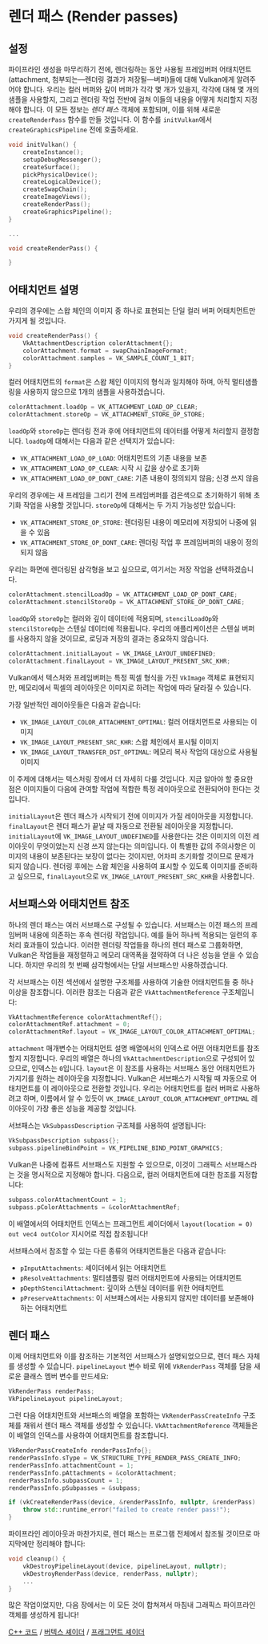 # 렌더 패스 (Render passes)

## 설정

파이프라인 생성을 마무리하기 전에, 렌더링하는 동안 사용될 프레임버퍼 어태치먼트(attachment, 첨부되는—렌더링 결과가 저장될—버퍼)들에 대해 Vulkan에게 알려주어야 합니다. 우리는 컬러 버퍼와 깊이 버퍼가 각각 몇 개가 있을지, 각각에 대해 몇 개의 샘플을 사용할지, 그리고 렌더링 작업 전반에 걸쳐 이들의 내용을 어떻게 처리할지 지정해야 합니다. 이 모든 정보는 *렌더 패스* 객체에 포함되며, 이를 위해 새로운 `createRenderPass` 함수를 만들 것입니다. 이 함수를 `initVulkan`에서 `createGraphicsPipeline` 전에 호출하세요.

```c++
void initVulkan() {
    createInstance();
    setupDebugMessenger();
    createSurface();
    pickPhysicalDevice();
    createLogicalDevice();
    createSwapChain();
    createImageViews();
    createRenderPass();
    createGraphicsPipeline();
}

...

void createRenderPass() {

}
```

## 어태치먼트 설명

우리의 경우에는 스왑 체인의 이미지 중 하나로 표현되는 단일 컬러 버퍼 어태치먼트만 가지게 될 것입니다.

```c++
void createRenderPass() {
    VkAttachmentDescription colorAttachment{};
    colorAttachment.format = swapChainImageFormat;
    colorAttachment.samples = VK_SAMPLE_COUNT_1_BIT;
}
```

컬러 어태치먼트의 `format`은 스왑 체인 이미지의 형식과 일치해야 하며, 아직 멀티샘플링을 사용하지 않으므로 1개의 샘플을 사용하겠습니다.

```c++
colorAttachment.loadOp = VK_ATTACHMENT_LOAD_OP_CLEAR;
colorAttachment.storeOp = VK_ATTACHMENT_STORE_OP_STORE;
```

`loadOp`와 `storeOp`는 렌더링 전과 후에 어태치먼트의 데이터를 어떻게 처리할지 결정합니다. `loadOp`에 대해서는 다음과 같은 선택지가 있습니다:

* `VK_ATTACHMENT_LOAD_OP_LOAD`: 어태치먼트의 기존 내용을 보존
* `VK_ATTACHMENT_LOAD_OP_CLEAR`: 시작 시 값을 상수로 초기화
* `VK_ATTACHMENT_LOAD_OP_DONT_CARE`: 기존 내용이 정의되지 않음; 신경 쓰지 않음

우리의 경우에는 새 프레임을 그리기 전에 프레임버퍼를 검은색으로 초기화하기 위해 초기화 작업을 사용할 것입니다. `storeOp`에 대해서는 두 가지 가능성만 있습니다:

* `VK_ATTACHMENT_STORE_OP_STORE`: 렌더링된 내용이 메모리에 저장되어 나중에 읽을 수 있음
* `VK_ATTACHMENT_STORE_OP_DONT_CARE`: 렌더링 작업 후 프레임버퍼의 내용이 정의되지 않음

우리는 화면에 렌더링된 삼각형을 보고 싶으므로, 여기서는 저장 작업을 선택하겠습니다.

```c++
colorAttachment.stencilLoadOp = VK_ATTACHMENT_LOAD_OP_DONT_CARE;
colorAttachment.stencilStoreOp = VK_ATTACHMENT_STORE_OP_DONT_CARE;
```

`loadOp`와 `storeOp`는 컬러와 깊이 데이터에 적용되며, `stencilLoadOp`와 `stencilStoreOp`는 스텐실 데이터에 적용됩니다. 우리의 애플리케이션은 스텐실 버퍼를 사용하지 않을 것이므로, 로딩과 저장의 결과는 중요하지 않습니다.

```c++
colorAttachment.initialLayout = VK_IMAGE_LAYOUT_UNDEFINED;
colorAttachment.finalLayout = VK_IMAGE_LAYOUT_PRESENT_SRC_KHR;
```

Vulkan에서 텍스처와 프레임버퍼는 특정 픽셀 형식을 가진 `VkImage` 객체로 표현되지만, 메모리에서 픽셀의 레이아웃은 이미지로 하려는 작업에 따라 달라질 수 있습니다.

가장 일반적인 레이아웃들은 다음과 같습니다:

* `VK_IMAGE_LAYOUT_COLOR_ATTACHMENT_OPTIMAL`: 컬러 어태치먼트로 사용되는 이미지
* `VK_IMAGE_LAYOUT_PRESENT_SRC_KHR`: 스왑 체인에서 표시될 이미지
* `VK_IMAGE_LAYOUT_TRANSFER_DST_OPTIMAL`: 메모리 복사 작업의 대상으로 사용될 이미지

이 주제에 대해서는 텍스처링 장에서 더 자세히 다룰 것입니다. 지금 알아야 할 중요한 점은 이미지들이 다음에 관여할 작업에 적합한 특정 레이아웃으로 전환되어야 한다는 것입니다.

`initialLayout`은 렌더 패스가 시작되기 전에 이미지가 가질 레이아웃을 지정합니다. `finalLayout`은 렌더 패스가 끝날 때 자동으로 전환될 레이아웃을 지정합니다. `initialLayout`에 `VK_IMAGE_LAYOUT_UNDEFINED`를 사용한다는 것은 이미지의 이전 레이아웃이 무엇이었는지 신경 쓰지 않는다는 의미입니다. 이 특별한 값의 주의사항은 이미지의 내용이 보존된다는 보장이 없다는 것이지만, 어차피 초기화할 것이므로 문제가 되지 않습니다. 렌더링 후에는 스왑 체인을 사용하여 표시할 수 있도록 이미지를 준비하고 싶으므로, `finalLayout`으로 `VK_IMAGE_LAYOUT_PRESENT_SRC_KHR`을 사용합니다.

## 서브패스와 어태치먼트 참조

하나의 렌더 패스는 여러 서브패스로 구성될 수 있습니다. 서브패스는 이전 패스의 프레임버퍼 내용에 의존하는 후속 렌더링 작업입니다. 예를 들어 하나씩 적용되는 일련의 후처리 효과들이 있습니다. 이러한 렌더링 작업들을 하나의 렌더 패스로 그룹화하면, Vulkan은 작업들을 재정렬하고 메모리 대역폭을 절약하여 더 나은 성능을 얻을 수 있습니다. 하지만 우리의 첫 번째 삼각형에서는 단일 서브패스만 사용하겠습니다.

각 서브패스는 이전 섹션에서 설명한 구조체를 사용하여 기술한 어태치먼트들 중 하나 이상을 참조합니다. 이러한 참조는 다음과 같은 `VkAttachmentReference` 구조체입니다:

```c++
VkAttachmentReference colorAttachmentRef{};
colorAttachmentRef.attachment = 0;
colorAttachmentRef.layout = VK_IMAGE_LAYOUT_COLOR_ATTACHMENT_OPTIMAL;
```

`attachment` 매개변수는 어태치먼트 설명 배열에서의 인덱스로 어떤 어태치먼트를 참조할지 지정합니다. 우리의 배열은 하나의 `VkAttachmentDescription`으로 구성되어 있으므로, 인덱스는 `0`입니다. `layout`은 이 참조를 사용하는 서브패스 동안 어태치먼트가 가지기를 원하는 레이아웃을 지정합니다. Vulkan은 서브패스가 시작될 때 자동으로 어태치먼트를 이 레이아웃으로 전환할 것입니다. 우리는 어태치먼트를 컬러 버퍼로 사용하려고 하며, 이름에서 알 수 있듯이 `VK_IMAGE_LAYOUT_COLOR_ATTACHMENT_OPTIMAL` 레이아웃이 가장 좋은 성능을 제공할 것입니다.

서브패스는 `VkSubpassDescription` 구조체를 사용하여 설명됩니다:

```c++
VkSubpassDescription subpass{};
subpass.pipelineBindPoint = VK_PIPELINE_BIND_POINT_GRAPHICS;
```

Vulkan은 나중에 컴퓨트 서브패스도 지원할 수 있으므로, 이것이 그래픽스 서브패스라는 것을 명시적으로 지정해야 합니다. 다음으로, 컬러 어태치먼트에 대한 참조를 지정합니다:

```c++
subpass.colorAttachmentCount = 1;
subpass.pColorAttachments = &colorAttachmentRef;
```

이 배열에서의 어태치먼트 인덱스는 프래그먼트 셰이더에서 `layout(location = 0) out vec4 outColor` 지시어로 직접 참조됩니다!

서브패스에서 참조할 수 있는 다른 종류의 어태치먼트들은 다음과 같습니다:

* `pInputAttachments`: 셰이더에서 읽는 어태치먼트
* `pResolveAttachments`: 멀티샘플링 컬러 어태치먼트에 사용되는 어태치먼트
* `pDepthStencilAttachment`: 깊이와 스텐실 데이터를 위한 어태치먼트
* `pPreserveAttachments`: 이 서브패스에서는 사용되지 않지만 데이터를 보존해야 하는 어태치먼트

## 렌더 패스

이제 어태치먼트와 이를 참조하는 기본적인 서브패스가 설명되었으므로, 렌더 패스 자체를 생성할 수 있습니다. `pipelineLayout` 변수 바로 위에 `VkRenderPass` 객체를 담을 새로운 클래스 멤버 변수를 만드세요:

```c++
VkRenderPass renderPass;
VkPipelineLayout pipelineLayout;
```

그런 다음 어태치먼트와 서브패스의 배열을 포함하는 `VkRenderPassCreateInfo` 구조체를 채워서 렌더 패스 객체를 생성할 수 있습니다. `VkAttachmentReference` 객체들은 이 배열의 인덱스를 사용하여 어태치먼트를 참조합니다.

```c++
VkRenderPassCreateInfo renderPassInfo{};
renderPassInfo.sType = VK_STRUCTURE_TYPE_RENDER_PASS_CREATE_INFO;
renderPassInfo.attachmentCount = 1;
renderPassInfo.pAttachments = &colorAttachment;
renderPassInfo.subpassCount = 1;
renderPassInfo.pSubpasses = &subpass;

if (vkCreateRenderPass(device, &renderPassInfo, nullptr, &renderPass) != VK_SUCCESS) {
    throw std::runtime_error("failed to create render pass!");
}
```

파이프라인 레이아웃과 마찬가지로, 렌더 패스는 프로그램 전체에서 참조될 것이므로 마지막에만 정리해야 합니다:

```c++
void cleanup() {
    vkDestroyPipelineLayout(device, pipelineLayout, nullptr);
    vkDestroyRenderPass(device, renderPass, nullptr);
    ...
}
```

많은 작업이었지만, 다음 장에서는 이 모든 것이 합쳐져서 마침내 그래픽스 파이프라인 객체를 생성하게 됩니다!

[C++ 코드](/code/11_render_passes.cpp) /
[버텍스 셰이더](/code/09_shader_base.vert) /
[프래그먼트 셰이더](/code/09_shader_base.frag)